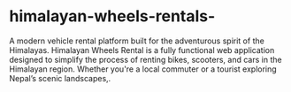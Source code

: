 # himalayan-wheels-rentals-
A modern vehicle rental platform built for the adventurous spirit of the Himalayas.  Himalayan Wheels Rental is a fully functional web application designed to simplify the process of renting bikes, scooters, and cars in the Himalayan region. Whether you're a local commuter or a tourist exploring Nepal’s scenic landscapes,.
